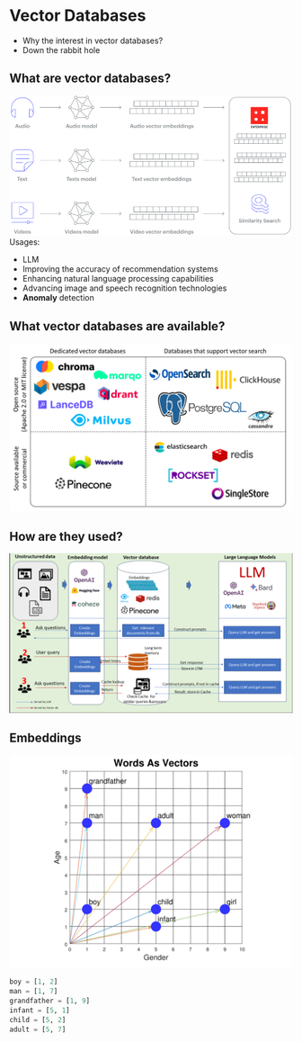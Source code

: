 # Vector Databases
- Why the interest in vector databases?
- Down the rabbit hole

## What are vector databases?
![img_2.png](img_2.png)
Usages:
- LLM
- Improving the accuracy of recommendation systems
- Enhancing natural language processing capabilities
- Advancing image and speech recognition technologies
- **Anomaly** detection

## What vector databases are available?
![img_1.png](img_1.png)

## How are they used?
![img_3.png](img_3.png)

## Embeddings
![img.png](img.png)

```python
boy = [1, 2]
man = [1, 7]
grandfather = [1, 9]
infant = [5, 1]
child = [5, 2]
adult = [5, 7]
```